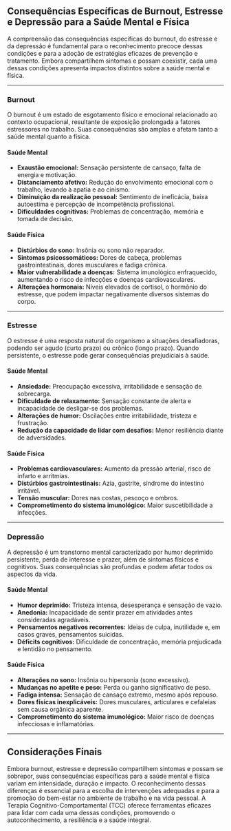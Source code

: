 
## Consequências Específicas de Burnout, Estresse e Depressão para a Saúde Mental e Física

A compreensão das consequências específicas do burnout, do estresse e da depressão é fundamental para o reconhecimento precoce dessas condições e para a adoção de estratégias eficazes de prevenção e tratamento. Embora compartilhem sintomas e possam coexistir, cada uma dessas condições apresenta impactos distintos sobre a saúde mental e física.

---

### Burnout

O burnout é um estado de esgotamento físico e emocional relacionado ao contexto ocupacional, resultante de exposição prolongada a fatores estressores no trabalho. Suas consequências são amplas e afetam tanto a saúde mental quanto a física.

#### Saúde Mental

- **Exaustão emocional:** Sensação persistente de cansaço, falta de energia e motivação.
- **Distanciamento afetivo:** Redução do envolvimento emocional com o trabalho, levando à apatia e ao cinismo.
- **Diminuição da realização pessoal:** Sentimento de ineficácia, baixa autoestima e percepção de incompetência profissional.
- **Dificuldades cognitivas:** Problemas de concentração, memória e tomada de decisão.

#### Saúde Física

- **Distúrbios do sono:** Insônia ou sono não reparador.
- **Sintomas psicossomáticos:** Dores de cabeça, problemas gastrointestinais, dores musculares e fadiga crônica.
- **Maior vulnerabilidade a doenças:** Sistema imunológico enfraquecido, aumentando o risco de infecções e doenças cardiovasculares.
- **Alterações hormonais:** Níveis elevados de cortisol, o hormônio do estresse, que podem impactar negativamente diversos sistemas do corpo.

---

### Estresse

O estresse é uma resposta natural do organismo a situações desafiadoras, podendo ser agudo (curto prazo) ou crônico (longo prazo). Quando persistente, o estresse pode gerar consequências prejudiciais à saúde.

#### Saúde Mental

- **Ansiedade:** Preocupação excessiva, irritabilidade e sensação de sobrecarga.
- **Dificuldade de relaxamento:** Sensação constante de alerta e incapacidade de desligar-se dos problemas.
- **Alterações de humor:** Oscilações entre irritabilidade, tristeza e frustração.
- **Redução da capacidade de lidar com desafios:** Menor resiliência diante de adversidades.

#### Saúde Física

- **Problemas cardiovasculares:** Aumento da pressão arterial, risco de infarto e arritmias.
- **Distúrbios gastrointestinais:** Azia, gastrite, síndrome do intestino irritável.
- **Tensão muscular:** Dores nas costas, pescoço e ombros.
- **Comprometimento do sistema imunológico:** Maior suscetibilidade a infecções.

---

### Depressão

A depressão é um transtorno mental caracterizado por humor deprimido persistente, perda de interesse e prazer, além de sintomas físicos e cognitivos. Suas consequências são profundas e podem afetar todos os aspectos da vida.

#### Saúde Mental

- **Humor deprimido:** Tristeza intensa, desesperança e sensação de vazio.
- **Anedonia:** Incapacidade de sentir prazer em atividades antes consideradas agradáveis.
- **Pensamentos negativos recorrentes:** Ideias de culpa, inutilidade e, em casos graves, pensamentos suicidas.
- **Déficits cognitivos:** Dificuldade de concentração, memória prejudicada e lentidão no pensamento.

#### Saúde Física

- **Alterações no sono:** Insônia ou hipersonia (sono excessivo).
- **Mudanças no apetite e peso:** Perda ou ganho significativo de peso.
- **Fadiga intensa:** Sensação de cansaço extremo, mesmo após repouso.
- **Dores físicas inexplicáveis:** Dores musculares, articulares e cefaleias sem causa orgânica aparente.
- **Comprometimento do sistema imunológico:** Maior risco de doenças infecciosas e inflamatórias.

---

## Considerações Finais

Embora burnout, estresse e depressão compartilhem sintomas e possam se sobrepor, suas consequências específicas para a saúde mental e física variam em intensidade, duração e impacto. O reconhecimento dessas diferenças é essencial para a escolha de intervenções adequadas e para a promoção do bem-estar no ambiente de trabalho e na vida pessoal. A Terapia Cognitivo-Comportamental (TCC) oferece ferramentas eficazes para lidar com cada uma dessas condições, promovendo o autoconhecimento, a resiliência e a saúde integral.
```
